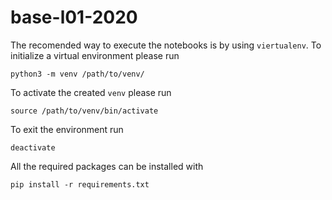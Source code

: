 # base-l01-2020
The recomended way to execute the notebooks is by using `viertualenv`.
To initialize a virtual environment please run
```
python3 -m venv /path/to/venv/
```
To activate the created `venv` please run
```
source /path/to/venv/bin/activate
```
To exit the environment run
```
deactivate
```

All the required packages can be installed with
```
pip install -r requirements.txt
```


